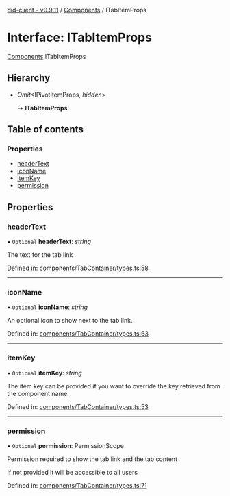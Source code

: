 [did-client - v0.9.11](../README.md) / [Components](../modules/components.md) / ITabItemProps

# Interface: ITabItemProps

[Components](../modules/components.md).ITabItemProps

## Hierarchy

* *Omit*<IPivotItemProps, *hidden*\>

  ↳ **ITabItemProps**

## Table of contents

### Properties

- [headerText](components.itabitemprops.md#headertext)
- [iconName](components.itabitemprops.md#iconname)
- [itemKey](components.itabitemprops.md#itemkey)
- [permission](components.itabitemprops.md#permission)

## Properties

### headerText

• `Optional` **headerText**: *string*

The text for the tab link

Defined in: [components/TabContainer/types.ts:58](https://github.com/Puzzlepart/did/blob/dev/client/components/TabContainer/types.ts#L58)

___

### iconName

• `Optional` **iconName**: *string*

An optional icon to show next to the tab link.

Defined in: [components/TabContainer/types.ts:63](https://github.com/Puzzlepart/did/blob/dev/client/components/TabContainer/types.ts#L63)

___

### itemKey

• `Optional` **itemKey**: *string*

The item key can be provided if you want to
override the key retrieved from the component
name.

Defined in: [components/TabContainer/types.ts:53](https://github.com/Puzzlepart/did/blob/dev/client/components/TabContainer/types.ts#L53)

___

### permission

• `Optional` **permission**: PermissionScope

Permission required to show the tab link and the tab
content

If not provided it will be accessible to all users

Defined in: [components/TabContainer/types.ts:71](https://github.com/Puzzlepart/did/blob/dev/client/components/TabContainer/types.ts#L71)
